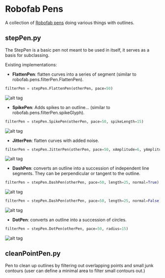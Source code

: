 Robofab Pens
================

A collection of [Robofab pens](http://robofab.org/objects/pen.html) doing various things with outlines.

## stepPen.py

The StepPen is a basic pen not meant to be used in itself, it serves as a basis for subclassing. 

Existing implementations:

+ **FlattenPen**: flatten curves into a series of segment (similar to robofab.pens.filterPen.FlattenPen).
```python
filterPen = stepPen.FlattenPen(otherPen, pace=50)
```
![alt tag](images/stepPen.FlattenPen.jpg)

+ **SpikePen**: Adds spikes to an outline… (similar to robofab.pens.filterPen.spikeGlyph).
```python
filterPen = stepPen.SpikePen(otherPen, pace=50, spikeLength=15)
```
![alt tag](images/stepPen.SpikePen.jpg)

+ **JitterPen**: flatten curves with added noise.
```python
filterPen = stepPen.JitterPen(otherPen, pace=50, xAmplitude=6, yAmplitude=8)
```
![alt tag](images/stepPen.JitterPen.jpg)

+ **DashPen**: converts an outline into a succession of independent line segments. They can be perpendicular or tangent to the outline.
```python
filterPen = stepPen.DashPen(otherPen, pace=50, length=25, normal=True)
```
![alt tag](images/stepPen.DasPen-normalTrue.jpg)

```python
filterPen = stepPen.DashPen(otherPen, pace=50, length=25, normal=False)
```
![alt tag](images/stepPen.DasPen-normalFalse.jpg)

+ **DotPen**: converts an outline into a succession of circles.
```python
filterPen = stepPen.DotPen(otherPen, pace=50, radius=15)
```
![alt tag](images/stepPen.DotPen.jpg)


## cleanPointPen.py

Pen to clean up outlines by filtering out overlapping points and   small junk contours (user can define a minimal area to filter small contours out.)